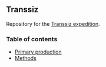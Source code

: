 ## Transsiz

Repository for the [Transsiz expedition](http://polarforskningsportalen.se/en/arctic/expeditions/transsiz).

### Table of contents

- [Primary production](reports/pp.md)
- [Methods](reports/methods.pdf)